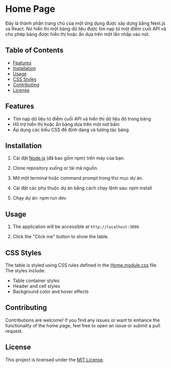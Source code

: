 # Home Page
Đây là thành phần trang chủ của một ứng dụng được xây dựng bằng Next.js và React. Nó hiển thị một bảng dữ liệu được tìm nạp từ một điểm cuối API và cho phép bảng được hiển thị hoặc ẩn dựa trên một lần nhấp vào nút.

## Table of Contents
- [Features](#features)
- [Installation](#installation)
- [Usage](#usage)
- [CSS Styles](#css-styles)
- [Contributing](#contributing)
- [License](#license)

## Features

- Tìm nạp dữ liệu từ điểm cuối API và hiển thị dữ liệu đó trong bảng
- Hỗ trợ hiển thị hoặc ẩn bảng dựa trên một nút bấm
- Áp dụng các kiểu CSS để định dạng và tương tác bảng

## Installation

1. Cài đặt [Node.js](https://nodejs.org) (đã bao gồm npm) trên máy của bạn.

2. Clone repository xuống or tải mã nguồn.

3. Mở một terminal hoặc command prompt trong thư mục dự án.

4. Cài đặt các phụ thuộc dự án bằng cách chạy lệnh sau:
   npm install

5. Chạy dự án:
   npm run dev

## Usage

1. The application will be accessible at `http://localhost:3000`.

2. Click the "Click me" button to show the table.

## CSS Styles

The table is styled using CSS rules defined in the [Home.module.css](./styles/Home.module.css) file. The styles include:

- Table container styles
- Header and cell styles
- Background color and hover effects

## Contributing

Contributions are welcome! If you find any issues or want to enhance the functionality of the home page, feel free to open an issue or submit a pull request.

## License

This project is licensed under the [MIT License](LICENSE).
